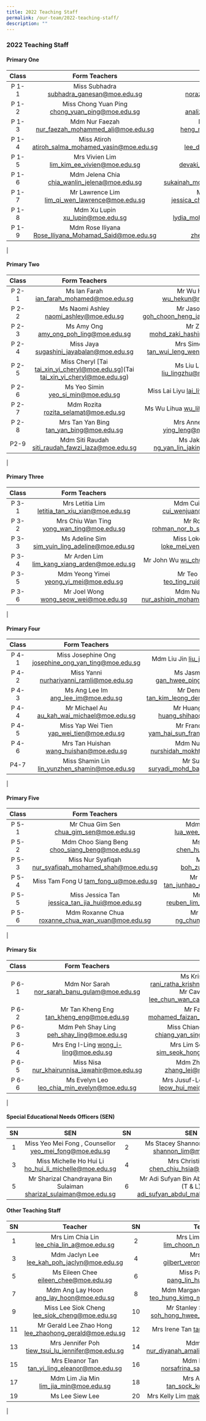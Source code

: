 ```yaml
---
title: 2022 Teaching Staff
permalink: /our-team/2022-teaching-staff/
description: ""
---
```

### 2022 Teaching Staff

#### Primary One

| Class | Form Teachers   |  |
|:---:|:---:|:---:|
| P 1-1 | Miss Subhadra <br> [subhadra_ganesan@moe.edu.sg](subhadra_ganesan@moe.edu.sg)  | Miss Norazizah <br>  [norazizah_ajis@moe.edu.sg](norazizah_ajis@moe.edu.sg)  |
| P 1-2 | Miss Chong Yuan Ping<br>  [chong_yuan_ping@moe.edu.sg](chong_yuan_ping@moe.edu.sg)  | Mdm Analiza <br>  [analiza_suboh@moe.edu.sg](analiza_suboh@moe.edu.sg)  |
| P 1-3 |   Mdm Nur Faezah <br> [nur_faezah_mohammed_ali@moe.edu.sg](nur_faezah_mohammed_ali@moe.edu.sg)  | Mdm Audrey Heng <br> [heng_ming_hwee@moe.edu.sg](heng_ming_hwee@moe.edu.sg)   |
| P 1-4 | Miss Atiroh<br>  [atiroh_salma_mohamed_yasin@moe.edu.sg](atiroh_salma_mohamed_yasin@moe.edu.sg)  | Mr Alvin Lee <br>[lee_dong_alvin@moe.edu.sg](lee_dong_alvin@moe.edu.sg)  |
| P 1-5 |   Mrs Vivien Lim <br> [lim_kim_ee_vivien@moe.edu.sg](lim_kim_ee_vivien@moe.edu.sg)  |   Miss Devaki <br> [devaki_vindinnada@moe.edu.sg](devaki_vindinnada@moe.edu.sg)  |
|  P 1-6  | Mdm Jelena Chia <br> [chia_wanlin_jelena@moe.edu.sg](chia_wanlin_jelena@moe.edu.sg)  | Ms Sukainah <br> [sukainah_mohamed_mohsen@moe.edu.sg](sukainah_mohamed_mohsen@moe.edu.sg)  |
|  P 1-7  | Mr Lawrence Lim <br> [lim_qi_wen_lawrence@moe.edu.sg](lim_qi_wen_lawrence@moe.edu.sg) | Miss Jessica Cheah <br>[jessica_cheah_jeay_sye@moe.edu.sg](jessica_cheah_jeay_sye@moe.edu.sg)   |
| P 1-8 | Mdm Xu Lupin <br> [xu_lupin@moe.edu.sg](xu_lupin@moe.edu.sg)   | Mdm Lydia  [lydia_mohamed_yacob@moe.edu.sg](lydia_mohamed_yacob@moe.edu.sg)  |
| P 1-9 | Mdm Rose Iliyana <br> [Rose_Iliyana_Mohamad_Said@moe.edu.sg](Rose_Iliyana_Mohamad_Said@moe.edu.sg)   |  Mdm Zheng Hui <br> [zheng_hui@moe.edu.sg](zheng_hui@moe.edu.sg)  |
|

#### Primary Two

| Class | Form Teachers  |  |
|:---:|:---:|:---:|
| P 2-1 | Ms Ian Farah   [ian_farah_mohamed@moe.edu.sg](ian_farah_mohamed@moe.edu.sg)  | Mr Wu Hekun  [wu_hekun@moe.edu.sg](wu_hekun@moe.edu.sg)  |
| P 2-2 | Ms Naomi Ashley  [naomi_ashley@moe.edu.sg](naomi_ashley@moe.edu.sg)  | Mr Jason Goh [ goh_choon_heng_jason@moe.edu.sg]( goh_choon_heng_jason@moe.edu.sg)    |
| P 2-3 |   Ms Amy Ong   [amy_ong_poh_ling@moe.edu.sg](amy_ong_poh_ling@moe.edu.sg)  | Mr Zaki  [mohd_zaki_hashim@moe.edu.sg](mohd_zaki_hashim@moe.edu.sg)  |
| P 2-4 | Miss Jaya  [sugashini_jayabalan@moe.edu.sg](sugashini_jayabalan@moe.edu.sg)   | Mrs Simon Foo   [tan_wui_leng_wendy@moe.edu.sg](tan_wui_leng_wendy@moe.edu.sg)  |
| P 2-5 | Miss Cheryl [Tai tai_xin_yi_cheryl@moe.edu.sg](Tai tai_xin_yi_cheryl@moe.edu.sg) | Ms Liu Lingzhu   [liu_lingzhu@moe.edu.sg](liu_lingzhu@moe.edu.sg)  |
| P 2-6  |  Ms Yeo Simin   [yeo_si_min@moe.edu.sg](yeo_si_min@moe.edu.sg) | Miss Lai Liyu   [lai_liyu@moe.edu.sg](lai_liyu@moe.edu.sg)  |
| P 2-7 | Mdm Rozita  [rozita_selamat@moe.edu.sg](rozita_selamat@moe.edu.sg)   | Ms Wu Lihua   [wu_lihua@moe.edu.sg](wu_lihua@moe.edu.sg)  |
| P 2-8 | Mrs Tan Yan Bing  [tan_yan_bing@moe.edu.sg](tan_yan_bing@moe.edu.sg)   | Mrs Anne Wong   [ying_leng@moe.edu.sg](ying_leng@moe.edu.sg)  |
| P2-9  | Mdm Siti Raudah  [siti_raudah_fawzi_laza@moe.edu.sg](siti_raudah_fawzi_laza@moe.edu.sg) |   Ms Jakin Ng   [ng_yan_lin_jakin@moe.edu.sg](ng_yan_lin_jakin@moe.edu.sg) |
|

#### Primary Three

| Class | Form Teachers  |  |
|:---:|:---:|:---:|
| P 3-1  | Mrs Letitia Lim  letitia_tan_xiu_xian@moe.edu.sg  | Mdm Cui Wenjuan  cui_wenjuan@moe.edu.sg |
| P 3-2 | Mrs Chiu Wan Ting  yong_wan_ting@moe.edu.sg | Mr Rohman  rohman_nor_b_suib@moe.edu.sg |
| P 3-3 | Ms Adeline Sim  sim_yuin_ling_adeline@moe.edu.sg   | Miss Loke Mei Yen   loke_mei_yen@moe.edu.sg    |
| P 3-4 | Mr Arden Lim  lim_kang_xiang_arden@moe.edu.sg | Mr John Wu  wu_chuheng@moe.edu.sg |
| P 3-5 | Mdm Yeong Yimei  yeong_yi_mei@moe.edu.sg | Mr Teo Ting Rui teo_ting_rui@moe.edu.sg |
| P 3-6 | Mr Joel Wong  wong_seow_wei@moe.edu.sg   | Mdm Nur Ashiqin   nur_ashiqin_mohamed_sall@moe.edu.sg |
|

#### Primary Four

| Class | Form Teachers  |  |
|:---:|:---:|:---:|
| P 4-1 | Miss Josephine Ong  josephine_ong_yan_ting@moe.edu.sg  | Mdm Liu Jin  liu_jin@moe.edu.sg  |
| P 4-2 | Miss Yanni  nurhariyanni_ramli@moe.edu.sg  | Ms Jasmine Gan  gan_hwee_ping@moe.edu.sg  |
| P 4-3 |  Ms Ang Lee Im  ang_lee_im@moe.edu.sg  |  Mr Dennis Tan  tan_kim_leong_dennis@moe.edu.sg  |
|  P 4-4 | Mr Michael Au au_kah_wai_michael@moe.edu.sg |    Mr Huang Shihao  huang_shihao@moe.edu.sg  |
|  P 4-5  | Miss Yap Wei Tien  yap_wei_tien@moe.edu.sg  | Mr Francis Yam  yam_hai_sun_francis@moe.edu.sg  |
| P 4-6 | Mrs Tan Huishan  wang_huishan@moe.edu.sg  | Mdm Nurshidah   nurshidah_mokhtar@moe.edu.sg  |
|  P4-7 | Miss Shamin Lin   lin_yunzhen_shamin@moe.edu.sg |   Mr Suryadi  suryadi_mohd_bajuri@moe.edu.sg |
| 

#### Primary Five

| Class | Form Teachers  |  |
|:---:|:---:|:---:|
| P 5-1 | Mr Chua Gim Sen   chua_gim_sen@moe.edu.sg  | Mdm Lua Wee Suan  lua_wee_suan@moe.edu.sg  |
| P 5-2 | Mdm Choo Siang Beng  choo_siang_beng@moe.edu.sg  | Ms Tan Hui Min  chen_huimin@moe.edu.sg  |
|  P 5-3  | Miss Nur Syafiqah   nur_syafiqah_mohamed_shah@moe.edu.sg   | Mr Boh Zuze boh_zuze@moe.edu.sg   |
|  P 5-4  |   Miss Tam Fong U  tam_fong_u@moe.edu.sg  | Mr Desmond Tan  tan_junhao_desmond@moe.edu.sg   |
| P 5-5 | Miss Jessica Tan jessica_tan_jia_hui@moe.edu.sg   | Mr Reuben Lim   reuben_lim_sin_hua@moe.edu.sg  |
| P 5-6 |  Mdm Roxanne Chua  roxanne_chua_wan_xuan@moe.edu.sg  | Mr Ng Chun Hao  ng_chun_hao@moe.edu.sg |
| 

#### Primary Six

| Class | Form Teachers  |  |
|:---:|:---:|:---:|
| P 6-1 | Mdm Nor Sarah   nor_sarah_banu_gulam@moe.edu.sg  | Ms Krishnan  rani_ratha_krishnan@moe.edu.sg  Mr Cavin Lee  lee_chun_wan_cavin@moe.edu.sg  |
|  P 6-2  | Mr Tan Kheng Eng   tan_kheng_eng@moe.edu.sg   | Mr Faizan   mohamed_faizan_juli@moe.edu.sg  |
| P 6-3 | Mdm Peh Shay Ling   peh_shay_ling@moe.edu.sg  | Miss Chiang Yan Sing chiang_yan_sing@moe.edu.sg  |
| P 6-4 | Mrs Eng I-Ling  wong_i-ling@moe.edu.sg  | Mrs Lim Seok Hong  sim_seok_hong@moe.edu.sg |
|  P 6-5 | Miss Nisa nur_khairunnisa_jawahir@moe.edu.sg   | Mdm Zhang Lei   zhang_lei@moe.edu.sg  |
| P 6-6 |   Ms Evelyn Leo  leo_chia_min_evelyn@moe.edu.sg  | Mrs Jusuf-Leow Hui Mei   leow_hui_mei@moe.edu.sg |
|

#### Special Educational Needs Officers (SEN)

| SN | SEN  | SN | SEN |
|:---:|:---:|:---:|:---:|
| 1 | Miss Yeo Mei Fong ,  Counsellor  yeo_mei_fong@moe.edu.sg | 2 | Ms Stacey Shannon Lim Pei Fen   shannon_lim@moe.edu.sg  |
| 3 | Miss Michelle Ho Hui Li    ho_hui_li_michelle@moe.edu.sg  | 4 | Mrs Christine Er   chen_chiu_hsia@moe.edu.sg  |
| 5 | Mr Sharizal Chandrayana Bin Sulaiman  sharizal_sulaiman@moe.edu.sg  | 6 | Mr Adi Sufyan Bin Abdul Malik, AED (T & L)   adi_sufyan_abdul_malik@moe.edu.sg |

#### Other Teaching Staff

| SN | Teacher  | SN  | Teacher |
|:---:|:---:|:---:|:---:|
| 1 | Mrs Lim Chia Lin   lee_chia_lin_a@moe.edu.sg  | 2 | Mrs Lim Choon Num  lim_choon_num@moe.edu.sg  |
|  3 | Mdm Jaclyn Lee   lee_kah_poh_jaclyn@moe.edu.sg   |  4 | Mrs Gilbert  gilbert_veronica@moe.edu.sg  |
| 5 | Ms Eileen Chee  eileen_chee@moe.edu.sg  | 6 | Miss Pang Lin Hua  pang_lin_hua@moe.edu.sg  |
| 7 | Mdm Ang Lay Hoon  ang_lay_hoon@moe.edu.sg   |  8 |  Mdm Margaret Teo Hung Kimg  teo_hung_kimg_margaret@moe.edu.sg  |
| 9  | Miss Lee Siok Cheng  lee_siok_cheng@moe.edu.sg  |  10 | Mr Stanley Soh Hong Hwee  soh_hong_hwee_stanley@moe.edu.sg   |
| 11  | Mr Gerald Lee Zhao Hong  lee_zhaohong_gerald@moe.edu.sg  | 12 | Mrs Irene Tan   tan_irene@moe.edu.sg |
| 13 | Mrs Jennifer Poh  tiew_tsui_lu_jennifer@moe.edu.sg  | 14  | Mdm Diyanah  nur_diyanah_amalina_abdul@moe.edu.sg  |
|  15 | Mrs Eleanor Tan  tan_yi_ling_eleanor@moe.edu.sg  |  16 | Mdm Norsafrina  norsafrina_sapari@moe.edu.sg |
|  17 | Mdm Lim Jia Min  lim_jia_min@moe.edu.sg |  18 | Mrs Ashley Mak  tan_sock_kee@moe.edu.sg   |
|  19  | Ms Lee Siew Lee   |  20 | Mrs Kelly Lim  mak_wenjing@moe.edu.sg   |
|